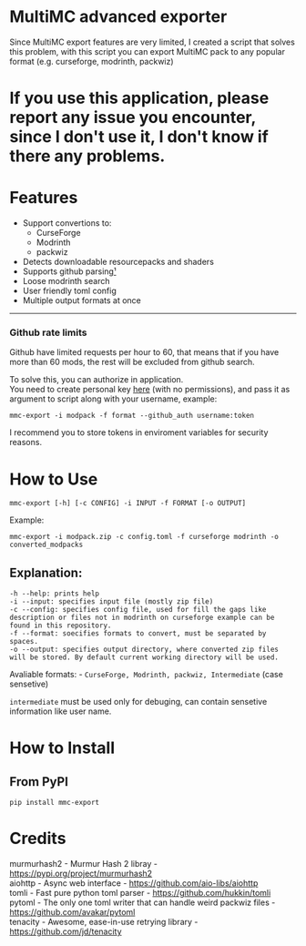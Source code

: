 # MultiMC advanced exporter

Since MultiMC export features are very limited, I created a script that solves this problem, with this script you can export MultiMC pack to any popular format (e.g. curseforge, modrinth, packwiz)

# If you use this application, please report any issue you encounter, since I don't use it, I don't know if there any problems.

# Features

- Support convertions to:
    - CurseForge
    - Modrinth
    - packwiz
- Detects downloadable resourcepacks and shaders
- Supports github parsing[¹](#github-rate-limits)
- Loose modrinth search
- User friendly toml config
- Multiple output formats at once

---
### Github rate limits

Github have limited requests per hour to 60, that means that if you have more than 60 mods, the rest will be excluded from github search.

To solve this, you can authorize in application. \
You need to create personal key [here](https://github.com/settings/tokens) (with no permissions), and pass it as argument to script along with your username, example:
```
mmc-export -i modpack -f format --github_auth username:token
```
I recommend you to store tokens in enviroment variables for security reasons.

# How to Use

```
mmc-export [-h] [-c CONFIG] -i INPUT -f FORMAT [-o OUTPUT]
```

Example: 
```
mmc-export -i modpack.zip -c config.toml -f curseforge modrinth -o converted_modpacks
```

## Explanation:

```
-h --help: prints help
-i --input: specifies input file (mostly zip file)
-c --config: specifies config file, used for fill the gaps like description or files not in modrinth on curseforge example can be found in this repository.
-f --format: soecifies formats to convert, must be separated by spaces.
-o --output: specifies output directory, where converted zip files will be stored. By default current working directory will be used.
```

Avaliable formats:     - `CurseForge, Modrinth, packwiz, Intermediate` (case sensetive)

`intermediate` must be used only for debuging, can contain sensetive information like user name.

# How to Install

## From PyPI
```
pip install mmc-export
```
 
 # Credits

murmurhash2 - Murmur Hash 2 libray - https://pypi.org/project/murmurhash2 \
aiohttp - Async web interface - https://github.com/aio-libs/aiohttp \
tomli - Fast pure python toml parser - https://github.com/hukkin/tomli \
pytoml - The only one toml writer that can handle weird packwiz files - https://github.com/avakar/pytoml \
tenacity - Awesome, ease-in-use retrying library - https://github.com/jd/tenacity
